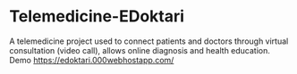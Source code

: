 # Telemedicine-EDoktari
A telemedicine project used to connect patients and doctors through virtual consultation (video call), allows online diagnosis and health education.
Demo https://edoktari.000webhostapp.com/
